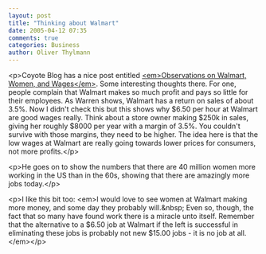 ```yaml
---
layout: post
title: "Thinking about Walmart"
date: 2005-04-12 07:35
comments: true
categories: Business
author: Oliver Thylmann
---
```



&lt;p&gt;Coyote Blog has a nice post entitled [&lt;em&gt;Observations on Walmart, Women, and Wages&lt;/em&gt;](http://www.coyoteblog.com/coyote_blog/2005/04/observations_on.html). Some interesting thoughts there. For one, people complain that Walmart makes so much profit and pays so little for their employees. As Warren shows, Walmart has a return on sales of about 3.5%. Now I didn't check this but this shows why $6.50 per hour at Walmart are good wages really. Think about a store owner making $250k in sales, giving her roughly $8000 per year with a margin of 3.5%. You couldn't survive with those margins, they need to be higher. The idea here is that the low wages at Walmart are really going towards lower prices for consumers, not more profits.&lt;/p&gt;

&lt;p&gt;He goes on to show the numbers that there are 40 million women more working in the US than in the 60s, showing that there are amazingly more jobs today.&lt;/p&gt;

&lt;p&gt;I like this bit too: &lt;em&gt;I would love to see women at Walmart making more money, and some day they probably will.&amp;nbsp; Even so, though, the fact that so many have found work there is a miracle unto itself. Remember that the alternative to a $6.50 job at Walmart if the left is successful in eliminating these jobs is probably not new $15.00 jobs - it is no job at all.&lt;/em&gt;&lt;/p&gt;


